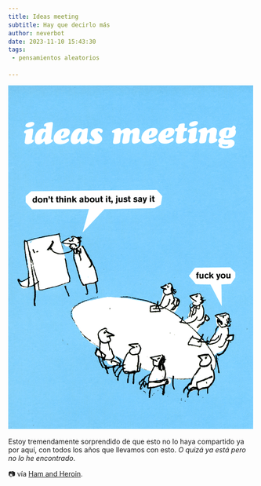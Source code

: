 ```yaml
---
title: Ideas meeting
subtitle: Hay que decirlo más
author: neverbot
date: 2023-11-10 15:43:30
tags:
 - pensamientos aleatorios

---
```


![ideas-meeting](./ideas-meeting/ideas-meeting.png)

Estoy tremendamente sorprendido de que esto no lo haya compartido ya por aquí, con todos los años que llevamos con esto. *O quizá ya está pero no lo he encontrado*.

📷 vía [Ham and Heroin](https://www.hamandheroin.com/post/616165109450031104/modern-toss).
